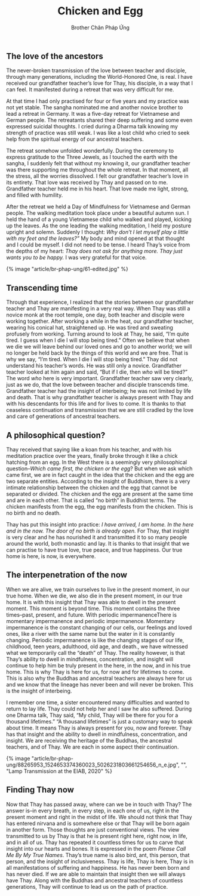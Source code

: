 ﻿---
title: Chicken and Egg
author: Brother Chân Pháp Ứng
---

## The love of the ancestors
The never-broken transmission of the love between teacher and disciple, through many generations, including the World-Honored One, is real. I have received our grandfather teacher’s love for Thay, his disciple, in a way that I can feel. It manifested during a retreat that was very difficult for me.

At that time I had only practised for four or five years and my practice was not yet stable. The sangha nominated me and another novice brother to lead a retreat in Germany. It was a five-day retreat for Vietnamese and German people. The retreatants shared their deep suffering and some even expressed suicidal thoughts. I cried during a Dharma talk knowing my strength of practice was still weak. I was like a lost child who cried to seek help from the spiritual energy of our ancestral teachers.

The retreat somehow unfolded wonderfully. During the ceremony to express gratitude to the Three Jewels, as I touched the earth with the sangha, I suddenly felt that without my knowing it, our grandfather teacher was there supporting me throughout the whole retreat. In that moment, all the stress, all the worries dissolved. I felt our grandfather teacher’s love in its entirety. That love was received by Thay and passed on to me. Grandfather teacher held me in his heart. That love made me light, strong, and filled with humility.

After the retreat we held a Day of Mindfulness for Vietnamese and German people. The walking meditation took place under a beautiful autumn sun. I held the hand of a young Vietnamese child who walked and played, kicking up the leaves. As the one leading the walking meditation, I held my posture upright and solemn. Suddenly I thought: *Why don’t I let myself play a little with my feet and the leaves?”* My body and mind opened at that thought and I could be myself. I did not need to be tense. I heard Thay’s voice from the depths of my heart: *Thay does not ask for anything more. Thay just wants you to be happy.*  I was very grateful for that voice.

{% image "article/br-phap-ung/61-edited.jpg" %}

## Transcending time

Through that experience, I realized that the stories between our grandfather teacher and Thay are manifesting in a very real way. When Thay was still a novice monk at the root temple, one day, both teacher and disciple were working together. After working a while in the heat, our grandfather teacher, wearing his conical hat, straightened up. He was tired and sweating profusely from working. Turning around to look at Thay, he said, “I’m quite tired. I guess when I die I will stop being tired.” Often we believe that when we die we will leave behind our loved ones and go to another world; we will no longer be held back by the things of this world and we are free. That is why we say, “I’m tired. When I die I will stop being tired.” Thay did not understand his teacher’s words. He was still only a novice. Grandfather teacher looked at him again and said, “But if I die, then *who* will be tired?” The word *who* here is very important. Grandfather teacher saw very clearly, just as we do, that the love between teacher and disciple transcends time. Grandfather teacher had the insight of interbeing; he was not limited by life and death. That is why grandfather teacher is always present with Thay and with his descendants for this life and for lives to come. It is thanks to that ceaseless continuation and transmission that we are still cradled by the love and care of generations of ancestral teachers.

## A philosophical question?

Thay received that saying like a koan from his teacher, and with his meditation practice over the years, finally broke through it like a chick hatching from an egg. In the West there is a seemingly very philosophical question–*Which came first, the chicken or the egg*? But when we ask which came first, we are in fact caught in the idea that the chicken and the egg are two separate entities. According to the insight of Buddhism, there is a very intimate relationship between the chicken and the egg that cannot be separated or divided. The chicken and the egg are present at the same time and are in each other. That is called “no birth” in Buddhist terms. The chicken manifests from the egg, the egg manifests from the chicken. This is no birth and no death.

Thay has put this insight into practice: *I have arrived, I am home. In the here and in the now. The door of no birth is already open.* For Thay, that insight is very clear and he has nourished it and transmitted it to so many people around the world, both monastic and lay. It is thanks to that insight that we can practise to have true love, true peace, and true happiness. Our true home is here, is now, is everywhere.

## The interpenetration of the now

When we are alive, we train ourselves to live in the present moment, in our true home. When we die, we also die in the present moment, in our true home. It is with this insight that Thay was able to dwell in the present moment. This moment is beyond time. This moment contains the three times–past, present, and future. With periodic impermanence<span class="note">There is momentary impermanence and periodic impermanence. Momentary impermanence is the constant changing of our cells, our feelings and loved ones, like a river with the same name but the water in it is constantly changing. Periodic impermanence is like the changing stages of our life, childhood, teen years, adulthood, old age, and death.</span>, we have witnessed what we temporarily call the “death” of Thay. The reality however, is that Thay’s ability to dwell in mindfulness, concentration, and insight will continue to help him be truly present in the here, in the now, and in his true home. This is why Thay is here for us, for now and for lifetimes to come. This is also why the Buddhas and ancestral teachers are always here for us and we know that the lineage has never been and will never be broken. This is the insight of interbeing.

I remember one time, a sister encountered many difficulties and wanted to return to lay life. Thay could not help her and I saw he also suffered. During one Dharma talk, Thay said, “My child, Thay will be there for you for a thousand lifetimes.” “A thousand lifetimes” is just a customary way to speak about time. It means Thay is always present for you, now and forever. Thay has that insight and the ability to dwell in mindfulness, concentration, and insight. We are receiving the heritage of the Buddhas, the ancestral teachers, and of Thay. We are each in some aspect their continuation.

{% image "article/br-phap-ung/88265953_1524653374360023_5026231803661254656_n_e.jpg", "", "Lamp Transmission at the EIAB, 2020" %}

## Finding Thay now
Now that Thay has passed away, where can we be in touch with Thay? The answer is–in every breath, in every step, in each one of us, right in the present moment and right in the midst of life. We should not think that Thay has entered nirvana and is somewhere else or that Thay will be born again in another form. Those thoughts are just conventional views. The view transmitted to us by Thay is that he is present right here, right now, in life, and in all of us. Thay has repeated it countless times for us to carve that insight into our hearts and bones. It is expressed in the poem *Please Call Me By My True Names*. Thay’s true name is also bird, ant, this person, that person, and the insight of inclusiveness. Thay is life, Thay is here, Thay is in all manifestations of suffering and happiness. He has never been born and has never died. If we are able to maintain that insight then we will always have Thay. Along with the Buddhas and ancestral teachers of countless generations, Thay will continue to lead us on the path of practice.
